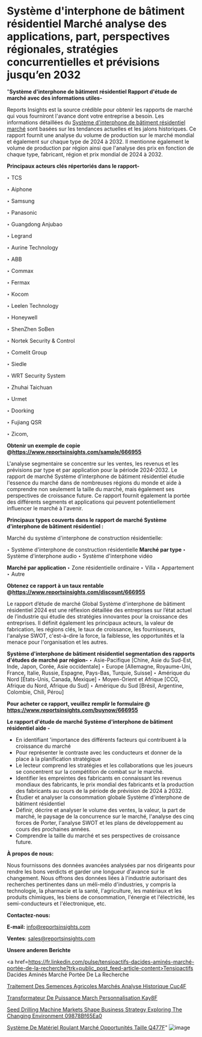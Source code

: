 # Système d'interphone de bâtiment résidentiel Marché analyse des applications, part, perspectives régionales, stratégies concurrentielles et prévisions jusqu’en 2032

"<strong>Système d'interphone de bâtiment résidentiel Rapport d'étude de marché avec des informations utiles-</strong>

Reports Insights est la source crédible pour obtenir les rapports de marché qui vous fourniront l'avance dont votre entreprise a besoin. Les informations détaillées du <a href=https://www.reportsinsights.com/sample/666955>Système d'interphone de bâtiment résidentiel marché</a> sont basées sur les tendances actuelles et les jalons historiques. Ce rapport fournit une analyse du volume de production sur le marché mondial et également sur chaque type de 2024 à 2032. Il mentionne également le volume de production par région ainsi que l'analyse des prix en fonction de chaque type, fabricant, région et prix mondial de 2024 à 2032.

<b>Principaux acteurs clés répertoriés dans le rapport-</b>

‣ TCS

‣ Aiphone

‣ Samsung

‣ Panasonic

‣ Guangdong Anjubao

‣ Legrand

‣ Aurine Technology

‣ ABB

‣ Commax

‣ Fermax

‣ Kocom

‣ Leelen Technology

‣ Honeywell

‣ ShenZhen SoBen

‣ Nortek Security & Control

‣ Comelit Group

‣ Siedle

‣ WRT Security System

‣ Zhuhai Taichuan

‣ Urmet

‣ Doorking

‣ Fujiang QSR

‣ Zicom,

<strong><b>Obtenir un exemple de copie @</b></strong><a href=https://www.reportsinsights.com/sample/666955><strong><b>https://www.reportsinsights.com/sample/666955</b></strong></a>

L'analyse segmentaire se concentre sur les ventes, les revenus et les prévisions par type et par application pour la période 2024-2032. Le rapport de marché Système d'interphone de bâtiment résidentiel étudie l'essence du marché dans de nombreuses régions du monde et aide à comprendre non seulement la taille du marché, mais également ses perspectives de croissance future. Ce rapport fournit également la portée des différents segments et applications qui peuvent potentiellement influencer le marché à l'avenir.

<strong>Principaux types couverts dans le rapport de marché Système d'interphone de bâtiment résidentiel :</strong>

Marché du système d'interphone de construction résidentielle:

‣  Système d'interphone de construction résidentielle <strong> Marché <strong> par type </strong> </strong>
‣ Système d'interphone audio
‣ Système d'interphone vidéo

<strong>Marché par application </strong>
‣ Zone résidentielle ordinaire
‣ Villa
‣ Appartement
‣ Autre

<strong><b>Obtenez ce rapport à un taux rentable @</b></strong><a href=https://www.reportsinsights.com/discount/666955><strong><b>https://www.reportsinsights.com/discount/666955</b></strong></a>

Le rapport d’étude de marché Global Système d'interphone de bâtiment résidentiel 2024 est une réflexion détaillée des entreprises sur l’état actuel de l’industrie qui étudie des stratégies innovantes pour la croissance des entreprises. Il définit également les principaux acteurs, la valeur de fabrication, les régions clés, le taux de croissance, les fournisseurs, l'analyse SWOT, c'est-à-dire la force, la faiblesse, les opportunités et la menace pour l'organisation et les autres.

<strong>Système d'interphone de bâtiment résidentiel segmentation des rapports d'études de marché par région-</strong>
‣ Asie-Pacifique [Chine, Asie du Sud-Est, Inde, Japon, Corée, Asie occidentale]
‣ Europe [Allemagne, Royaume-Uni, France, Italie, Russie, Espagne, Pays-Bas, Turquie, Suisse]
‣ Amérique du Nord [États-Unis, Canada, Mexique]
‣ Moyen-Orient et Afrique [CCG, Afrique du Nord, Afrique du Sud]
‣ Amérique du Sud [Brésil, Argentine, Colombie, Chili, Pérou]

<strong>Pour acheter ce rapport, veuillez remplir le formulaire @   <a href=https://www.reportsinsights.com/buynow/666955>https://www.reportsinsights.com/buynow/666955</a></strong>

<strong>Le rapport d'étude de marché Système d'interphone de bâtiment résidentiel aide -</strong>
<ul>
  <li>En identifiant 'importance des différents facteurs qui contribuent à la croissance du marché</li>
  <li>Pour représenter le contraste avec les conducteurs et donner de la place à la planification stratégique</li>
  <li>Le lecteur comprend les stratégies et les collaborations que les joueurs se concentrent sur la compétition de combat sur le marché.</li>
  <li>Identifier les empreintes des fabricants en connaissant les revenus mondiaux des fabricants, le prix mondial des fabricants et la production des fabricants au cours de la période de prévision de 2024 à 2032.</li>
  <li>Étudier et analyser la consommation globale Système d'interphone de bâtiment résidentiel</li>
  <li>Définir, décrire et analyser le volume des ventes, la valeur, la part de marché, le paysage de la concurrence sur le marché, l'analyse des cinq forces de Porter, l'analyse SWOT et les plans de développement au cours des prochaines années.</li>
  <li>Comprendre la taille du marché et ses perspectives de croissance future.</li>
</ul>
<strong>À propos de nous:</strong>

Nous fournissons des données avancées analysées par nos dirigeants pour rendre les bons verdicts et garder une longueur d'avance sur le changement. Nous offrons des données liées à l'industrie autorisant des recherches pertinentes dans un méli-mélo d'industries, y compris la technologie, la pharmacie et la santé, l'agriculture, les matériaux et les produits chimiques, les biens de consommation, l'énergie et l'électricité, les semi-conducteurs et l'électronique, etc.

<strong>Contactez-nous:</strong>

<strong>E-mail:</strong> <a href=mailto:info@reportsinsights.com>info@reportsinsights.com</a>

<strong>Ventes</strong>: <a href=mailto:sales@reportsinsights.com>sales@reportsinsights.com</a>

<strong>Unsere anderen Berichte</strong>

<a href=https://fr.linkedin.com/pulse/tensioactifs-dacides-aminés-marché-portée-de-la-recherche?trk=public_post_feed-article-content>Tensioactifs Dacides Aminés Marché Portée De La Recherche</a>

<a href=https://fr.linkedin.com/pulse/traitement-des-semences-agricoles-marchés-analyse-historique-cuc4f/>Traitement Des Semences Agricoles Marchés Analyse Historique Cuc4F</a>

<a href=https://www.linkedin.com/pulse/transformateur-de-puissance-march%C3%A9-personnalisation-kay8f/>Transformateur De Puissance March Personnalisation Kay8F</a>

<a href=https://medium.com/@yadavahaan91/seed-drilling-machine-markets-shape-business-strategy-exploring-the-changing-environment-09878bf65ea0>Seed Drilling Machine Markets Shape Business Strategy Exploring The Changing Environment 09878Bf65Ea0</a>

<a href=https://fr.linkedin.com/pulse/système-de-matériel-roulant-marché-opportunités-taille-q477f/>Système De Matériel Roulant Marché Opportunités Taille Q477F</a>"
![image](https://github.com/daminid12/RImarketgrowth/assets/158430485/6330fadc-408c-496e-85c0-58c52ab86ec9)
